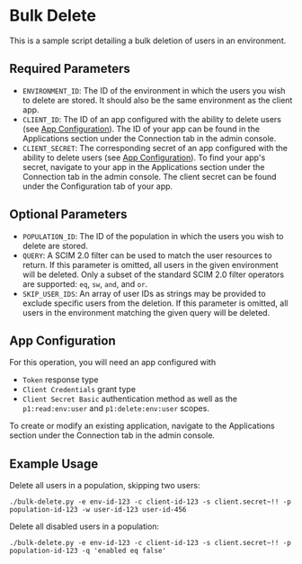 # Bulk Delete

This is a sample script detailing a bulk deletion of users in an environment.

## Required Parameters

* `ENVIRONMENT_ID`: The ID of the environment in which the users you wish to delete are stored. It should also be the same environment as the client app.
* `CLIENT_ID`: The ID of an app configured with the ability to delete users (see [App Configuration](#app-configuration)). The ID of your app can be found in the Applications section under the Connection tab in the admin console. 
* `CLIENT_SECRET`: The corresponding secret of an app configured with the ability to delete users (see [App Configuration](#app-configuration)). To find your app's secret, navigate to your app in the Applications section under the Connection tab in the admin console. The client secret can be found under the Configuration tab of your app.

## Optional Parameters

* `POPULATION_ID`: The ID of the population in which the users you wish to delete are stored.
* `QUERY`: A SCIM 2.0 filter can be used to match the user resources to return. If this parameter is omitted, all users in the given environment will be deleted. Only a subset of the standard SCIM 2.0 filter operators are supported: `eq`, `sw`, `and`, and `or`.
* `SKIP_USER_IDS`: An array of user IDs as strings may be provided to exclude specific users from the deletion. If this parameter is omitted, all users in the environment matching the given query will be deleted.

## App Configuration

For this operation, you will need an app configured with
* `Token` response type
* `Client Credentials` grant type
* `Client Secret Basic` authentication method
as well as the `p1:read:env:user` and `p1:delete:env:user` scopes.

To create or modify an existing application, navigate to the Applications section under the Connection tab in the admin console.

## Example Usage

Delete all users in a population, skipping two users:
```
./bulk-delete.py -e env-id-123 -c client-id-123 -s client.secret~!! -p population-id-123 -w user-id-123 user-id-456
```

Delete all disabled users in a population:
```
./bulk-delete.py -e env-id-123 -c client-id-123 -s client.secret~!! -p population-id-123 -q 'enabled eq false'
```
